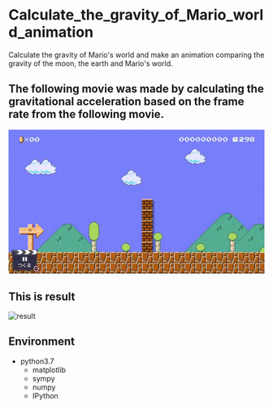 # Calculate_the_gravity_of_Mario_world_animation
Calculate the gravity of Mario's world and make an animation comparing the gravity of the moon, the earth and Mario's world.

## The following movie was made by calculating the gravitational acceleration based on the frame rate from the following movie.<br>
![original](https://github.com/NakahodoRintaro/Calculate-the-gravity-of-Mario-s-world-animation/blob/master/images/mariobros1_jump.gif)

## This is result
![result](https://github.com/NakahodoRintaro/Calculate-the-gravity-of-Mario-s-world-animation/blob/master/images/anime_mario_earth.gif)

## Environment<br>
- python3.7
  - matplotlib
  - sympy
  - numpy
  - IPython
